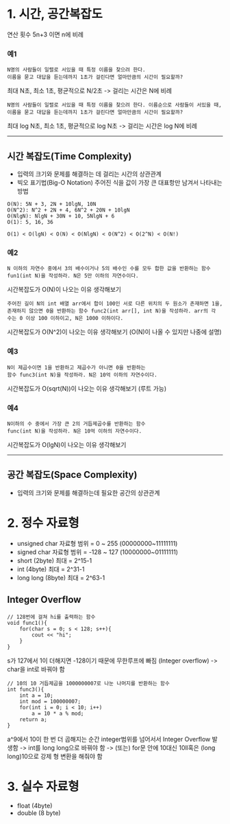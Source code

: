 # 1. 시간, 공간복잡도

연산 횟수 5n+3 이면 n에 비례

### 예1
```
N명의 사람들이 일렬로 서있을 때 특정 이름을 찾으려 한다. 
이름을 묻고 대답을 듣는데까지 1초가 걸린다면 얼마만큼의 시간이 필요할까?
```

최대 N초, 최소 1초, 평균적으로 N/2초 -> 걸리는 시간은 N에 비례


```
N명의 사람들이 일렬로 서있을 때 특정 이름을 찾으려 한다. 이름순으로 사람들이 서있을 때,
이름을 묻고 대답을 듣는데까지 1초가 걸린다면 얼마만큼의 시간이 필요할까?
```

최대 log N초, 최소 1초, 평균적으로 log N초 -> 걸리는 시간은 log N에 비례

----------------

## 시간 복잡도(Time Complexity)
* 입력의 크기와 문제를 해결하는 데 걸리는 시간의 상관관계
* 빅오 표기법(Big-O Notation)
주어진 식을 값이 가장 큰 대표항만 남겨서 나타내는 방법
```
O(N): 5N + 3, 2N + 10lgN, 10N
O(N^2): N^2 + 2N + 4, 6N^2 + 20N + 10lgN
O(NlgN): NlgN + 30N + 10, 5NlgN + 6
O(1): 5, 16, 36

O(1) < O(lgN) < O(N) < O(NlgN) < O(N^2) < O(2^N) < O(N!)
```

### 예2
```
N 이하의 자연수 중에서 3의 배수이거나 5의 배수인 수를 모두 합한 값을 반환하는 함수 fun1(int N)을 작성하라. N은 5만 이하의 자연수이다.
```
시간복잡도가 O(N)이 나오는 이유 생각해보기


```
주어진 길이 N의 int 배열 arr에서 합이 100인 서로 다른 위치의 두 원소가 존재하면 1을, 존재하지 않으면 0을 반환하는 함수 func2(int arr[], int N)을 작성하라. arr의 각 수는 0 이상 100 이하이고, N은 1000 이하이다.
```
시간복잡도가 O(N^2)이 나오는 이유 생각해보기 (O(N)이 나올 수 있지만 나중에 설명)


### 예3
```
N이 제곱수이면 1을 반환하고 제곱수가 아니면 0을 반환하는 
함수 func3(int N)을 작성하라. N은 10억 이하의 자연수이다.
```
시간복잡도가 O(sqrt(N))이 나오는 이유 생각해보기
(루트 가능)

### 예4
```
N이하의 수 중에서 가장 큰 2의 거듭제곱수를 반환하는 함수 
func(int N)을 작성하라. N은 10억 이하의 자연수이다.
```
시간복잡도가 O(lgN)이 나오는 이유 생각해보기

----------------

## 공간 복잡도(Space Complexity)
* 입력의 크기와 문제를 해결하는데 필요한 공간의 상관관계

# 2. 정수 자료형
* unsigned char 자료형 범위 = 0 ~ 255 (00000000~11111111)
* signed char 자료형 범위 = -128 ~ 127 (10000000~01111111)
* short (2byte) 최대 = 2^15-1
* int (4byte) 최대 = 2^31-1
* long long (8byte) 최대 = 2^63-1



## Integer Overflow
```
// 128번에 걸쳐 hi를 출력하는 함수
void func1(){
    for(char s = 0; s < 128; s++){
        cout << "hi";
    }
}
```
s가 127에서 1이 더해지면 -128이기 때문에 무한루프에 빠짐 (Integer overflow)
-> char을 int로 바꿔야 함

```
// 10의 10 거듭제곱을 1000000007로 나눈 나머지를 반환하는 함수
int func3(){
    int a = 10;
    int mod = 100000007;
    for(int i = 0; i < 10; i++)
        a = 10 * a % mod;
    return a;
}
```
a^9에서 10이 한 번 더 곱해지는 순간 integer범위를 넘어서서 Integer Overflow 발생함
-> int를 long long으로 바꿔야 함
-> (또는) for문 안에 10대신 10ll혹은 (long long)10으로 강제 형 변환을 해줘야 함


# 3. 실수 자료형
* float (4byte)
* double (8 byte)

